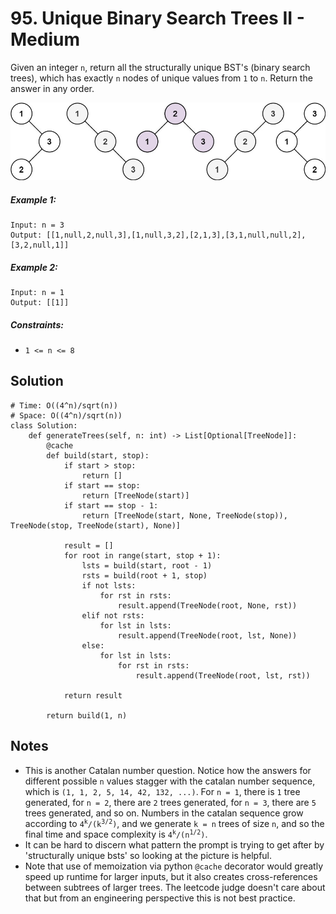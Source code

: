 # 95. Unique Binary Search Trees II - Medium

Given an integer `n`, return all the structurally unique BST's (binary search trees), which has exactly `n` nodes of unique values from `1` to `n`. Return the answer in any order.

<img src="../assets/uniquebstn3.jpg"/>

##### Example 1:

```
Input: n = 3
Output: [[1,null,2,null,3],[1,null,3,2],[2,1,3],[3,1,null,null,2],[3,2,null,1]]
```

##### Example 2:

```
Input: n = 1
Output: [[1]]
```

##### Constraints:

- `1 <= n <= 8`

## Solution

```
# Time: O((4^n)/sqrt(n))
# Space: O((4^n)/sqrt(n))
class Solution:
    def generateTrees(self, n: int) -> List[Optional[TreeNode]]:
        @cache
        def build(start, stop):
            if start > stop:
                return []
            if start == stop:
                return [TreeNode(start)]
            if start == stop - 1:
                return [TreeNode(start, None, TreeNode(stop)), TreeNode(stop, TreeNode(start), None)]
            
            result = []
            for root in range(start, stop + 1):
                lsts = build(start, root - 1)
                rsts = build(root + 1, stop)
                if not lsts:
                    for rst in rsts:
                        result.append(TreeNode(root, None, rst))
                elif not rsts:
                    for lst in lsts:
                        result.append(TreeNode(root, lst, None))
                else:
                    for lst in lsts:
                        for rst in rsts:
                            result.append(TreeNode(root, lst, rst))
            
            return result
        
        return build(1, n)
```

## Notes
- This is another Catalan number question. Notice how the answers for different possible `n` values stagger with the catalan number sequence, which is `(1, 1, 2, 5, 14, 42, 132, ...)`. For `n = 1`, there is `1` tree generated, for `n = 2`, there are `2` trees generated, for `n = 3`, there are `5` trees generated, and so on. Numbers in the catalan sequence grow according to <code>4<sup>k</sup>/(k<sup>3/2</sup>)</code>, and we generate `k = n` trees of size `n`, and so the final time and space complexity is <code>4<sup>k</sup>/(n<sup>1/2</sup>)</code>.
- It can be hard to discern what pattern the prompt is trying to get after by 'structurally unique bsts' so looking at the picture is helpful.
- Note that use of memoization via python `@cache` decorator would greatly speed up runtime for larger inputs, but it also creates cross-references between subtrees of larger trees. The leetcode judge doesn't care about that but from an engineering perspective this is not best practice.